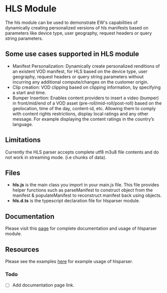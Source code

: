 # HLS Module 

The hls module can be used to demonstrate EW's capabilities of dynamically creating personalized versions of hls manifests based on parameters like device type, user geography, request headers or query string parameters.

## Some use cases supported in HLS module
- Manifest Personalization: Dynamically create personalized renditions of an existent VOD manifest, for HLS based on the device type, user geography, request headers or query string parameters without incurring any additional compute/changes on the customer origin.
- Clip creation: VOD clipping based on clipping information, by specifying a start and time.
- Bumper Insertion: Enables content providers to insert a video (bumper) in front/mid/end of a VOD asset (pre-roll/mid-roll/post-roll) based on the geolocation, time of the day, content-id, etc. Allowing them to comply with content rights restrictions, display local ratings and any other message. For example displaying the content ratings in the country’s language.

## Limitations
Currently the HLS parser accepts complete utf8 m3u8 file contents and do not work in streaming mode. (i.e chunks of data).

## Files
* **hls.js** is the main class you import in your main.js file. This file provides helper functions such as parseManifest to construct object from the manifest & populateManifest to reconstruct manifest back using objects.
* **hls.d.ts** is the typescript declaration file for hlsparser module.

## Documentation
Please visit this [page](http://) for complete documentation and usage of hlsparser module.

## Resources
Please see the examples [here](../examples/) for example usage of hlsparser.

### Todo
- [ ] Add documentation page link.